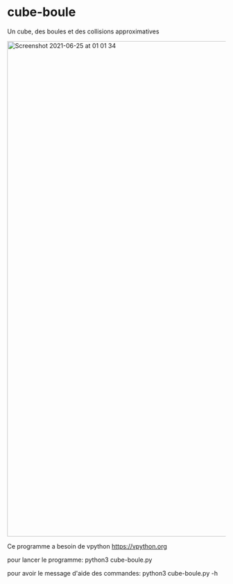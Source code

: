 # cube-boule
Un cube, des boules et des collisions approximatives 


<img width="1140" alt="Screenshot 2021-06-25 at 01 01 34" src="https://user-images.githubusercontent.com/81096919/123342928-f0dc4700-d550-11eb-862f-76aaa40595fb.png">


Ce programme a besoin de vpython 
https://vpython.org

pour lancer le programme:
   python3 cube-boule.py

pour avoir le message d'aide des commandes:
   python3 cube-boule.py -h
